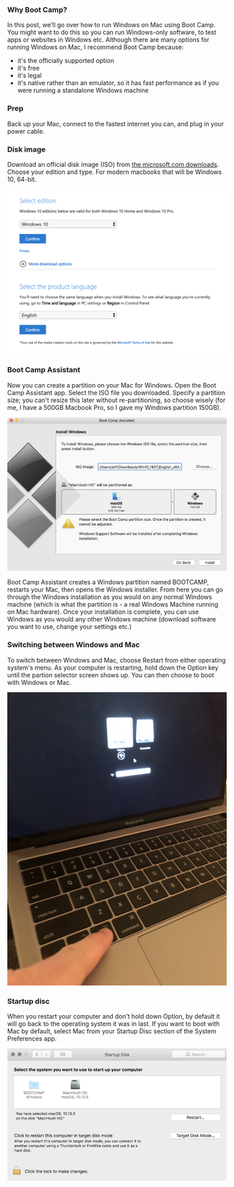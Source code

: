 ### Why Boot Camp?

In this post, we'll go over how to run Windows on Mac using Boot Camp. You might want to do this so you can run Windows-only software, to test apps or websites in Windows etc. Although there are many options for running Windows on Mac, I recommend Boot Camp because:

* it's the officially supported option
* it's free
* it's legal
* it's native rather than an emulator, so it has fast performance as if you were running a standalone Windows machine

### Prep

Back up your Mac, connect to the fastest internet you can, and plug in your power cable.

### Disk image

Download an official disk image (ISO) from [the microsoft.com downloads](https://www.microsoft.com/en-us/software-download/windows10ISO). Choose your edition and type. For modern macbooks that will be Windows 10, 64-bit.

![Windows ISO download screenshot](/static/windows-iso-download.png)

### Boot Camp Assistant

Now you can create a partition on your Mac for Windows. Open the Boot Camp Assistant app. Select the ISO file you downloaded. Specify a partition size; you can't resize this later without re-partitioning, so choose wisely (for me, I have a 500GB Macbook Pro, so I gave my Windows partition 150GB).

![Mac Boot Camp Assistant screenshot](/static/boot-camp-assistant.jpg)

Boot Camp Assistant creates a Windows partition named BOOTCAMP, restarts your Mac, then opens the Windows installer. From here you can go through the Windows installation as you would on any normal Windows machine (which is what the partition is - a real Windows Machine running on Mac hardware). Once your installation is complete, you can use Windows as you would any other Windows machine (download software you want to use, change your settings etc.)

### Switching between Windows and Mac

To switch between Windows and Mac, choose Restart from either operating system's menu. As your computer is restarting, hold down the Option key until the partion selector screen shows up. You can then choose to boot with Windows or Mac.

![Mac Boot Camp operating system select on restart](/static/boot-camp-restart-select.jpg)

### Startup disc

When you restart your computer and don't hold down Option, by default it will go back to the operating system it was in last. If you want to boot with Mac by default, select Mac from your Startup Disc section of the System Preferences app.

![Mac startup disc](/static/boot-camp-startup-disc.png)
